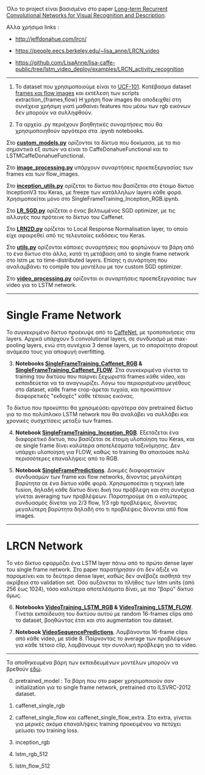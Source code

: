 Όλο το project είναι βασισμένο στο paper [Long-term Recurrent Convolutional Networks for Visual Recognition and Description](https://arxiv.org/abs/1411.4389). 

Αλλα χρήσιμα links :

* http://jeffdonahue.com/lrcn/

* https://people.eecs.berkeley.edu/~lisa_anne/LRCN_video

* https://github.com/LisaAnne/lisa-caffe-public/tree/lstm_video_deploy/examples/LRCN_activity_recognition


---


1) To dataset που χρησιμοποιούμε είναι το [UCF-101](http://crcv.ucf.edu/data/UCF101.php). Κατέβασμα dataset [frames και flow images](https://drive.google.com/drive/folders/0B_U4GvmpCOecMVIwS1lkSm5KTGM) και εκτέλεση των scripts extraction_{frames,flow} 
Η χρήση flow images θα αποδειχθεί στη συνέχεια χρήσιμη γιατί μαθαίνει features που μέσω των rgb εικόνων δεν μπορούν να συλληφθούν. 


2) Tα αρχεία .py περιέχουν βοηθητικές συναρτήσεις που θα χρησιμοποιηθούν αργότερα στα .ipynb notebooks.

Στο **[custom_models.py](./custom_models.py)** ορίζονται τα δίκτυα που δοκίμασα, με τα πιο σημαντικά εξ αυτών να είναι το CaffeDonahueFunctional και το LSTMCaffeDonahueFunctional.

Στο **[image_processing.py](./image_processing.py)** υπάρχουν συναρτήσεις προεπεξεργασίας των frames και των flow_images.

Στο **[inception_utils.py](./inception_utils.py)** ορίζεται το δίκτυο που βασίζεται στο έτοιμο δίκτυο InceptionV3 του Keras, με freeze των κατάλληλων layers κάθε φορά. Χρησιμοποείται μόνο στο SingleFrameTraining_Inception_RGB.ipynb.

Στο **[LR_SGD.py](./LR_SGD.py)** ορίζεται ο ένας βελτιωμένος SGD optimizer, με τις αλλαγές που πρότεινε το δίκτυο του Caffenet.

Στο **[LRN2D.py](./LRN2D.py)** ορίζεται το Local Response Normalisation layer, το οποίο είχε αφαιρεθεί από τις τελευταίες εκδόσεις του Keras.

Στο **[utils.py](./utils.py)** ορίζονται κάποιες συναρτήσεις που φορτώνουν τα βάρη από το ένα δίκτυο στο άλλο, κατά τη μετάβαση από το single frame network στο lstm με τα time-distributed layers. Επίσης η συνάρτηση που αναλαμβάνει το compile του μοντέλου με τον custom SGD optimizer.

Στο **[video_processing.py](./video_processing.py)** ορίζονται οι συναρτήσεις προεπεξεργασίας των video για το LSTM network.

---

# Single Frame Network
Το συγκεκριμένο δίκτυο προέκυψε από το [CaffeNet](https://github.com/BVLC/caffe/tree/master/models/bvlc_reference_caffenet), με τροποποιήσεις στα layers. Αρχικά υπάρχουν 5 convolutional layers, σε συνδυασμό με max-pooling layers, ενώ στη συνέχεια 3 dense layers, με το απαραίτητο dropout ανάμεσα τους για αποφυγή overfitting. 


3) **Notebooks [SingleFrameTraining_Caffenet_RGB](SingleFrameTraining_Caffenet_RGB.ipynb) & [SingleFrameTraining_Caffenet_FLOW](SingleFrameTraining_Caffenet_FLOW.ipynb)**. Στα συγκεκριμένα γίνεται το training του δικτύου που παίρνει ξεχωριστά frames κάθε video, και εκπαιδεύεται να τα αναγνωρίζει. 
Λόγω του περιορισμένου μεγέθους στο dataset, κάθε frame crop-άρεται τυχαία, και προκύπτουν διαφορετικές "εκδοχές" κάθε τέτοιας εικόνας.

Το δίκτυο που προκύπτει θα χρησιμεύσει αργότερα σαν pretrained δίκτυο για το πιο πολύπλοκο LSTM network που θα αναλάβει να συλλάβει και χρονικές συσχετίσεις μεταξύ των frames.

4) **Notebook [SingleFrameTraining_Inception_RGB](SingleFrameTraining_Inception_RGB.ipynb)**. Εξετάζεται ένα διαφορετικό δίκτυο, που βασίζεται σε έτοιμη υλοποίηση του Keras, και σε single frame δίνει καλύτερα αποτελέσματα ταξινόμησης. Δεν υπάρχει υλοποίηση για FLOW, καθώς το training θα απαιτούσε πολύ περισσότερες επαναλήψεις από το RGB.

5) **Notebook [SingleFramePredictions](SingleFramePredictions.ipynb)**. Δοκιμές διαφορετικών συνδυασμών των frame και flow networks, δίνοντας μεγαλύτερη βαρύτητα σε ένα δίκτυο κάθε φορά. Χρησιμοποείται η τεχνική late fusion, δηλαδή κάθε δίκτυο δίνει δική του πρόβλεψη και στη συνέχεια γίνεται averaging των προβλέψεων. Παρατηρούμε ότι ο καλύτερος συνδυασμός δίνεται για 2/3 flow, 1/3 rgb προβλέψεις, δίνοντας μεγαλύτερη βαρύτητα δηλαδή στο τι προβλέψεις δίνονται από flow images.

---

# LRCN Network
Το νέο δίκτυο εφαρμόζει ένα LSTM layer πάνω από το πρώτο dense layer του single frame network. Στο paper παρατήρησαν ότι δεν άξιζε να παραμείνει και το δεύτερο dense layer, καθώς δεν ανέβαζε αισθητά την ακρίβεια στο validation set. Όσο αυξάνεται το πλήθος των lstm units (από 256 έως 1024), τόσο καλύτερα αποτελέσματα δίνει, με πιο "βαρύ" δίκτυο όμως.

6) **Notebooks [VideoTraining_LSTM_RGB](VideoTraining_LSTM_RGB.ipynb) & [VideoTraining_LSTM_FLOW](VideoTraining_LSTM_FLOW.ipynb)**. Γίνεται εκπαίδευση του δικτύου αυτού με random 16-frames clips από το dataset, βοηθώντας έτσι και στο augmentation του dataset.

7) **Notebook [VideoSequencePredictions](VideoSequencePredictions.ipynb)**. Λαμβάνονται 16-frame clips από κάθε video, με stide 8. Παίρνοντας το average των προβλέψεων για κάθε τέτοιο clip, λαμβάνουμε την συνολική πρόβλεψη για το video.

---

Τα αποθηκευμένα βάρη των εκπαιδευμένων μοντέλων μπορούν να βρεθούν [εδώ](https://drive.google.com/drive/folders/1Eb_qrN7q7YJRAvzqDjXiVq-RRxp7Prhw).

0) pretrained_model : Τα βάρη που στο paper χρησιμοποιούν σαν initialization για το single frame network, pretrained στο ILSVRC-2012 dataset.

1) caffenet_single_rgb 

2) caffenet_single_flow και caffenet_single_flow_extra. Στο extra, γίνεται για μερικές ακόμα επαναλήψεις training προκειμένου να πετύχει μείωσει του training loss.

3) inception_rgb

4) lstm_rgb_512

5) lstm_flow_512